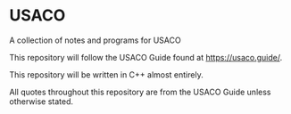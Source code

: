 # USACO
A collection of notes and programs for USACO

This repository will follow the USACO Guide found at https://usaco.guide/.

This repository will be written in C++ almost entirely.

All quotes throughout this repository are from the USACO Guide unless otherwise stated.

